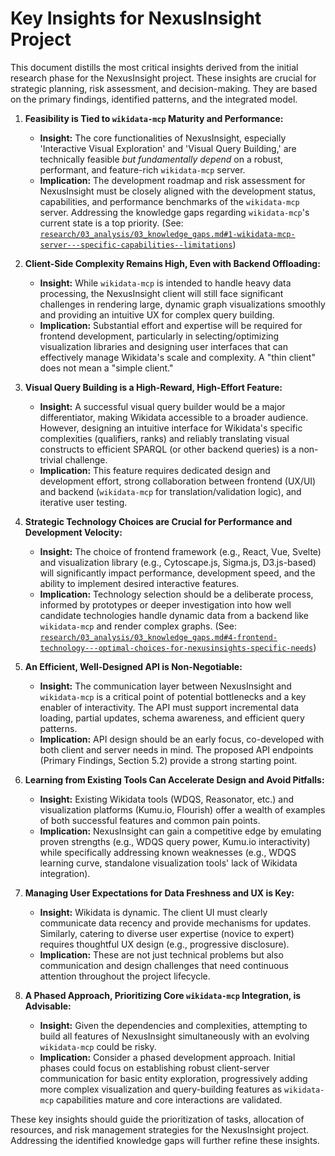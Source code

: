 # Key Insights for NexusInsight Project

This document distills the most critical insights derived from the initial research phase for the NexusInsight project. These insights are crucial for strategic planning, risk assessment, and decision-making. They are based on the primary findings, identified patterns, and the integrated model.

1.  **Feasibility is Tied to `wikidata-mcp` Maturity and Performance:**
    *   **Insight:** The core functionalities of NexusInsight, especially 'Interactive Visual Exploration' and 'Visual Query Building,' are technically feasible *but fundamentally depend* on a robust, performant, and feature-rich `wikidata-mcp` server.
    *   **Implication:** The development roadmap and risk assessment for NexusInsight must be closely aligned with the development status, capabilities, and performance benchmarks of the `wikidata-mcp` server. Addressing the knowledge gaps regarding `wikidata-mcp`'s current state is a top priority. (See: [`research/03_analysis/03_knowledge_gaps.md#1-wikidata-mcp-server---specific-capabilities--limitations`](research/03_analysis/03_knowledge_gaps.md#1-wikidata-mcp-server---specific-capabilities--limitations))

2.  **Client-Side Complexity Remains High, Even with Backend Offloading:**
    *   **Insight:** While `wikidata-mcp` is intended to handle heavy data processing, the NexusInsight client will still face significant challenges in rendering large, dynamic graph visualizations smoothly and providing an intuitive UX for complex query building.
    *   **Implication:** Substantial effort and expertise will be required for frontend development, particularly in selecting/optimizing visualization libraries and designing user interfaces that can effectively manage Wikidata's scale and complexity. A "thin client" does not mean a "simple client."

3.  **Visual Query Building is a High-Reward, High-Effort Feature:**
    *   **Insight:** A successful visual query builder would be a major differentiator, making Wikidata accessible to a broader audience. However, designing an intuitive interface for Wikidata's specific complexities (qualifiers, ranks) and reliably translating visual constructs to efficient SPARQL (or other backend queries) is a non-trivial challenge.
    *   **Implication:** This feature requires dedicated design and development effort, strong collaboration between frontend (UX/UI) and backend (`wikidata-mcp` for translation/validation logic), and iterative user testing.

4.  **Strategic Technology Choices are Crucial for Performance and Development Velocity:**
    *   **Insight:** The choice of frontend framework (e.g., React, Vue, Svelte) and visualization library (e.g., Cytoscape.js, Sigma.js, D3.js-based) will significantly impact performance, development speed, and the ability to implement desired interactive features.
    *   **Implication:** Technology selection should be a deliberate process, informed by prototypes or deeper investigation into how well candidate technologies handle dynamic data from a backend like `wikidata-mcp` and render complex graphs. (See: [`research/03_analysis/03_knowledge_gaps.md#4-frontend-technology---optimal-choices-for-nexusinsights-specific-needs`](research/03_analysis/03_knowledge_gaps.md#4-frontend-technology---optimal-choices-for-nexusinsights-specific-needs))

5.  **An Efficient, Well-Designed API is Non-Negotiable:**
    *   **Insight:** The communication layer between NexusInsight and `wikidata-mcp` is a critical point of potential bottlenecks and a key enabler of interactivity. The API must support incremental data loading, partial updates, schema awareness, and efficient query patterns.
    *   **Implication:** API design should be an early focus, co-developed with both client and server needs in mind. The proposed API endpoints (Primary Findings, Section 5.2) provide a strong starting point.

6.  **Learning from Existing Tools Can Accelerate Design and Avoid Pitfalls:**
    *   **Insight:** Existing Wikidata tools (WDQS, Reasonator, etc.) and visualization platforms (Kumu.io, Flourish) offer a wealth of examples of both successful features and common pain points.
    *   **Implication:** NexusInsight can gain a competitive edge by emulating proven strengths (e.g., WDQS query power, Kumu.io interactivity) while specifically addressing known weaknesses (e.g., WDQS learning curve, standalone visualization tools' lack of Wikidata integration).

7.  **Managing User Expectations for Data Freshness and UX is Key:**
    *   **Insight:** Wikidata is dynamic. The client UI must clearly communicate data recency and provide mechanisms for updates. Similarly, catering to diverse user expertise (novice to expert) requires thoughtful UX design (e.g., progressive disclosure).
    *   **Implication:** These are not just technical problems but also communication and design challenges that need continuous attention throughout the project lifecycle.

8.  **A Phased Approach, Prioritizing Core `wikidata-mcp` Integration, is Advisable:**
    *   **Insight:** Given the dependencies and complexities, attempting to build all features of NexusInsight simultaneously with an evolving `wikidata-mcp` could be risky.
    *   **Implication:** Consider a phased development approach. Initial phases could focus on establishing robust client-server communication for basic entity exploration, progressively adding more complex visualization and query-building features as `wikidata-mcp` capabilities mature and core interactions are validated.

These key insights should guide the prioritization of tasks, allocation of resources, and risk management strategies for the NexusInsight project. Addressing the identified knowledge gaps will further refine these insights.